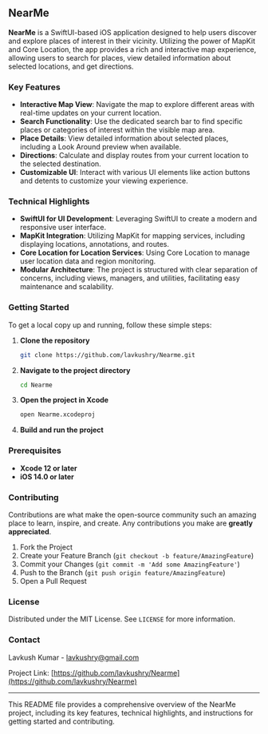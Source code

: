## NearMe

**NearMe** is a SwiftUI-based iOS application designed to help users discover and explore places of interest in their vicinity. Utilizing the power of MapKit and Core Location, the app provides a rich and interactive map experience, allowing users to search for places, view detailed information about selected locations, and get directions.

### Key Features

- **Interactive Map View**: Navigate the map to explore different areas with real-time updates on your current location.
- **Search Functionality**: Use the dedicated search bar to find specific places or categories of interest within the visible map area.
- **Place Details**: View detailed information about selected places, including a Look Around preview when available.
- **Directions**: Calculate and display routes from your current location to the selected destination.
- **Customizable UI**: Interact with various UI elements like action buttons and detents to customize your viewing experience.

### Technical Highlights

- **SwiftUI for UI Development**: Leveraging SwiftUI to create a modern and responsive user interface.
- **MapKit Integration**: Utilizing MapKit for mapping services, including displaying locations, annotations, and routes.
- **Core Location for Location Services**: Using Core Location to manage user location data and region monitoring.
- **Modular Architecture**: The project is structured with clear separation of concerns, including views, managers, and utilities, facilitating easy maintenance and scalability.

### Getting Started

To get a local copy up and running, follow these simple steps:

1. **Clone the repository**
   ```sh
   git clone https://github.com/lavkushry/Nearme.git
   ```
2. **Navigate to the project directory**
   ```sh
   cd Nearme
   ```
3. **Open the project in Xcode**
   ```sh
   open Nearme.xcodeproj
   ```
4. **Build and run the project**

### Prerequisites

- **Xcode 12 or later**
- **iOS 14.0 or later**

### Contributing

Contributions are what make the open-source community such an amazing place to learn, inspire, and create. Any contributions you make are **greatly appreciated**.

1. Fork the Project
2. Create your Feature Branch (`git checkout -b feature/AmazingFeature`)
3. Commit your Changes (`git commit -m 'Add some AmazingFeature'`)
4. Push to the Branch (`git push origin feature/AmazingFeature`)
5. Open a Pull Request

### License

Distributed under the MIT License. See `LICENSE` for more information.

### Contact

Lavkush Kumar - [lavkushry@gmail.com](mailto:lavkushry@gmail.com)

Project Link: [https://github.com/lavkushry/Nearme](https://github.com/lavkushry/Nearme)

---

This README file provides a comprehensive overview of the NearMe project, including its key features, technical highlights, and instructions for getting started and contributing.

